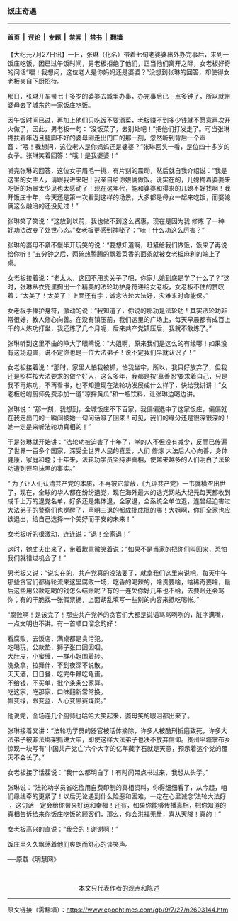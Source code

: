 ### 饭庄奇遇

---

#### [首页](../../../..?n2603144) &nbsp;|&nbsp; [评论](../../../../../epoch-comment?n2603144) &nbsp;|&nbsp; [专题](../../../../../epoch-special?n2603144) &nbsp;|&nbsp; [禁闻](../../../../../epoch-news?n2603144) &nbsp;|&nbsp; [禁书](../../../../../books?n2603144) &nbsp;|&nbsp; [翻墙](https://github.com/gfw-breaker/nogfw/blob/master/README.md?n2603144)


<div class="post_content" id="artbody" itemprop="articleBody">
 <!-- article content begin -->
 <p>
  【大纪元7月27日讯】一日，张琳（化名）带着七旬老婆婆出外办完事后，来到一饭庄吃饭，因已过午饭时间，男老板拒绝了他们，正当他们离开之际，女老板好奇的问话“喂！我想问，这位老人是你妈妈还是婆婆？”没想到张琳的回答，却使得女老板亲自下厨招待。
 </p>
 <p>
  那日，张琳开车带七十多岁的婆婆去城里办事，办完事后已一点多钟了，所以就带婆母去了城东的一家饭庄吃饭。
 </p>
 <p>
  因午饭时间已过，再加上他们只吃饭不要酒菜，老板赚不到多少钱就不愿意再次开火做了，因此，男老板一句：“没饭菜了，去别处吧！”把他们打发走了。可当张琳搀扶着年迈且腿脚不好的婆母刚走出门口的那一刻，忽然听到背后一个声音：“喂！我想问，这位老人是你妈妈还是婆婆？”张琳回头一看，是位四十多岁的女子。张琳笑着回答：“哦！是我婆婆！”
 </p>
 <p>
  听完张琳的回答，这位女子眉毛一挑，有片刻的震动，然后就自我介绍说：“我是这里的女主人，请跟我进来吧！我亲自给你娘俩做饭。说实在的，儿媳搀着婆婆来吃饭的场景太少见也太感动了！现在这年代，能和婆婆和得来的儿媳不好找啊！我开饭庄十年，今天还是第一次看到这样的场景，大多都是母女一起来吃饭，而婆媳俩这么融洽的还没见过！”
 </p>
 <p>
  张琳笑了笑说：“这放到以前，我也做不到这么贤惠，现在是因为我
  <ok href="https://www.epochtimes.com/gb/tag/%E4%BF%AE%E7%82%BC.html">
   修炼
  </ok>
  了一种好功法改变了处世心态。”女老板更感到神秘了：“哇！什么功这么厉害？”
 </p>
 <p>
  张琳的婆母不紧不慢半开玩笑的说：“要想知道啊，赶紧给我们做饭，饭来了再说给你听！”五分钟之后，两碗热腾腾的飘着菜香的面条就被女老板麻利的端上了桌。
 </p>
 <p>
  女老板接着说：“老太太，这回不用卖关子了吧，你家儿媳到底是学了什么了？”这时，张琳从衣兜里掏出一个精美的法轮功护身符递给女老板，女老板不住的赞叹着：“太美了！太美了！上面还有字：诚念法轮大法好，灾难来时命能保。”
 </p>
 <p>
  女老板手捧护身符，激动的说：“我知道了，你说的那功是法轮功！其实法轮功非常很好，教人修心向善。在没有镇压前，我们这里的广场上，每天早晨都有成百上千的人炼功打坐，我还炼了几个月呢，后来共产党镇压后，我就不敢炼了。”
 </p>
 <p>
  张琳听到这里不由的睁大了眼睛说：“大姐啊，原来我们是这么的有缘哪！如果没有这场迫害，说不定你也是一位大法弟子！说不定我们早就认识了！”
 </p>
 <p>
  女老板接着说：“那时，家里人怕我被抓，怕我坐牢，所以，我只好放弃了，但我还是照样按大法要求的做个好人，这么多年，我都是按‘真善忍’要求着自己，只是我不再炼功，不再看书，也不知道现在法轮功发展成什么样了，快给我讲讲！”女老板吩咐厨师免费添加一道“凉拌黄瓜”和一瓶饮料，让张琳边喝边讲。
 </p>
 <p>
  张琳说：“那一刻，我想到，全城饭庄不下百家，我偏偏选中了这家饭庄，偏偏就在我走出门的一瞬间被她一句问话喊了回来！可见，我们的缘分还是很深很深的！她一定是来听法轮功真相的！”
 </p>
 <p>
  于是张琳就开始讲：“法轮功被迫害了十年了，学的人不但没有减少，反而已传遍了世界一百多个国家，深受全世界人民的喜爱，人们
  <ok href="https://www.epochtimes.com/gb/tag/%E4%BF%AE%E7%82%BC.html">
   修炼
  </ok>
  大法后人心向善，身体健康，家庭和睦；十年来，法轮功学员坚持讲真相，使越来越多的人们明白了法轮功遭到诬陷抹黑的事实。”
 </p>
 <p>
  “ 为了让人们认清共产党的本质，不再被它蒙蔽，《九评共产党》一书就横空出世了，现在，全球的华人都在纷纷退党，现在海外最大的退党网站大纪元每天都收到成千上万的退党名单，好多还是集体退，全家退，全系统全单位退，连曾经迫害过大法弟子的警察们也觉醒了，声明三退的都成批成批的哪！大姐啊，你们全家也应该退出，给自己选择一个美好而平安的未来！”
 </p>
 <p>
  女老板听的很激动，连连说：“退！全家退！”
 </p>
 <p>
  这时，她丈夫出来了，带着歉意微笑着说：“如果不是当家的把你们叫回来，恐怕我们就错过机会了！”
 </p>
 <p>
  男老板又说：“说实在的，共产党真的没法要了，就拿我们这里来说吧，每天中午那些贪官们都得轮流来这里腐败一场，吃香的喝辣的，啥贵要啥，啥稀奇要啥，最后这些用公款吃喝的钱怎么结账呢？有的一连欠你好几年也不给，去要账还会骂你；有的干脆找一张假票据，上面胡乱填写一些别的内容来抵吃喝帐。”
 </p>
 <p>
  “腐败啊！是该完了！那些共产党养的贪官们大都是说话骂骂咧咧的，脏字满嘴，一点文明也不讲。有一首顺口溜念的好：
 </p>
 <p>
  看腐败，去饭店，满桌都是贪污犯。
  <br/>
  吃喝玩，公款垫，狮子张口囫囵咽。
  <br/>
  大肚皮，小蜜缠，一群小姐围着转。
  <br/>
  洗桑拿，拉舞伴，不到夜深不说散。
  <br/>
  天天酒，日日餐，吃完牛鞭吃龟蛋。
  <br/>
  不给钱，不买单，批个条条公家算。
  <br/>
  吃这家，吃那家，口味翻新常常换。
  <br/>
  帽变绿，眼变蓝，人心变黑赛煤炭。”
 </p>
 <p>
  他说完，全场连几个厨师也哈哈大笑起来，婆母笑的眼泪都出来了。
 </p>
 <p>
  张琳接着又讲：“法轮功学员的器官被活体摘除，许多人被酷刑折磨致死，许多大法弟子被非法绑架抓进大牢，即使这样大法弟子也决不放弃信仰。贵州平塘掌布乡惊现一块写有‘中国共产党亡’六个大字的亿年藏字石就是天意，预示着这个党的覆灭不会长了。”
 </p>
 <p>
  女老板接了话茬说：“我什么都明白了！有时间带点书过来，我想从头学。”
 </p>
 <p>
  张琳说：“法轮功学员省吃俭用自费印制的真相资料，你得细细看了，从今起，咱们缘线牵的更紧了！以后无论遇到什么险恶和困难，一定在心里诚念‘法轮大法好 ’，这句话一定会给你带来好运和幸福！还有，如果你能够传播真相，把你知道的真相告诉给来你饭庄吃饭的顾客们，那么，你会洪福无量，喜从天降！真的！”
 </p>
 <p>
  女老板高兴的直说：“我会的！谢谢啊！”
 </p>
 <p>
  饭庄里久久飘荡着他们爽朗而舒心的谈笑声。
 </p>
 <p>
  ──原载《明慧网》
 </p>
 <p>
  <font color="#ffffff">
   (http://www.dajiyuan.com)
  </font>
  <br/>
  <center>
   <font class="GY13">
    本文只代表作者的观点和陈述
   </font>
  </center>
 </p>
 <!-- article content end -->
 <div id="below_article_ad">
 </div>
</div>


---

原文链接（需翻墙）：https://www.epochtimes.com/gb/9/7/27/n2603144.htm